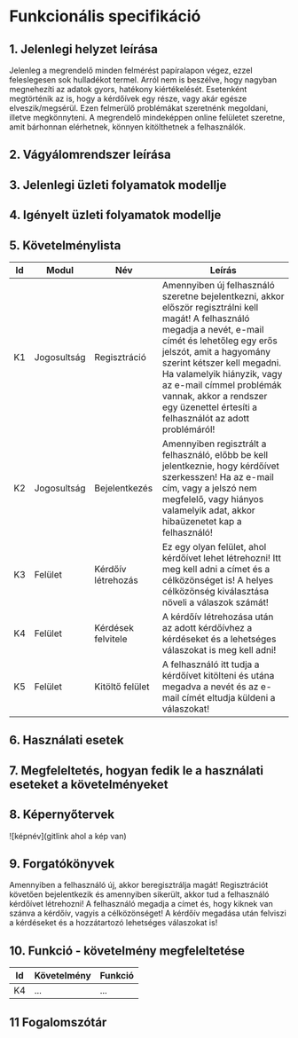 # Funkcionális specifikáció
## 1. Jelenlegi helyzet leírása

Jelenleg a megrendelő minden felmérést papíralapon végez, ezzel feleslegesen sok hulladékot termel. Arról nem is beszélve, hogy nagyban megnehezíti az adatok gyors, hatékony kiértékelését. Esetenként megtörténik az is, hogy a kérdőívek egy része, vagy akár egésze elveszik/megsérül. Ezen felmerülő problémákat szeretnénk megoldani, illetve megkönnyteni. A megrendelő mindeképpen online felületet szeretne, amit bárhonnan elérhetnek, könnyen kitölthetnek a felhasználók.

## 2. Vágyálomrendszer leírása

## 3. Jelenlegi üzleti folyamatok modellje

## 4. Igényelt üzleti folyamatok modellje

## 5. Követelménylista

| Id | Modul | Név | Leírás |
| :---: | --- | --- | --- |
| K1 |Jogosultság| Regisztráció |Amennyiben új felhasználó szeretne bejelentkezni, akkor először regisztrálni kell magát! A felhasználó megadja a nevét, e-mail címét és lehetőleg egy erős jelszót, amit a hagyomány szerint kétszer kell megadni. Ha valamelyik hiányzik, vagy az e-mail címmel problémák vannak, akkor a rendszer egy üzenettel értesíti a felhasználót az adott problémáról! |
| K2 | Jogosultság| Bejelentkezés | Amennyiben regisztrált a felhasználó, előbb be kell jelentkeznie, hogy kérdőívet szerkesszen! Ha az e-mail cím, vagy a jelszó nem megfelelő, vagy hiányos valamelyik adat, akkor hibaüzenetet kap a felhasználó! |
| K3| Felület | Kérdőív létrehozás | Ez egy olyan felület, ahol kérdőívet lehet létrehozni! Itt meg kell adni a címet és a célközönséget is! A helyes célközönség kiválasztása növeli a válaszok számát!|
| K4 | Felület | Kérdések felvitele | A kérdőív létrehozása után az adott kérdőívhez a kérdéseket és a lehetséges válaszokat is meg kell adni! |
| K5| Felület | Kitöltő felület | A felhasználó itt tudja a kérdőívet kitölteni és utána megadva a nevét és az e-mail címét eltudja küldeni a válaszokat! |
## 6. Használati esetek

## 7. Megfeleltetés, hogyan fedik le a használati eseteket a követelményeket

## 8. Képernyőtervek

![képnév](gitlink ahol a kép van)

## 9. Forgatókönyvek
Amennyiben a felhasználó új, akkor beregisztrálja magát! Regisztrációt követően bejelentkezik és amennyiben sikerült, akkor tud a felhasználó kérdőívet létrehozni! A felhasználó megadja a címet és, hogy kiknek van szánva a kérdőív, vagyis a célközönséget! A kérdőív megadása után felviszi a kérdéseket és a hozzátartozó lehetséges válaszokat is!
## 10. Funkció - követelmény megfeleltetése

| Id | Követelmény | Funkció |
| :---: | --- | --- |
| K4 | ... | ... |

## 11 Fogalomszótár

